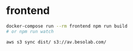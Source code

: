 # frontend

```sh
docker-compose run --rm frontend npm run build
# or npm run watch

aws s3 sync dist/ s3://av.besolab.com/
```